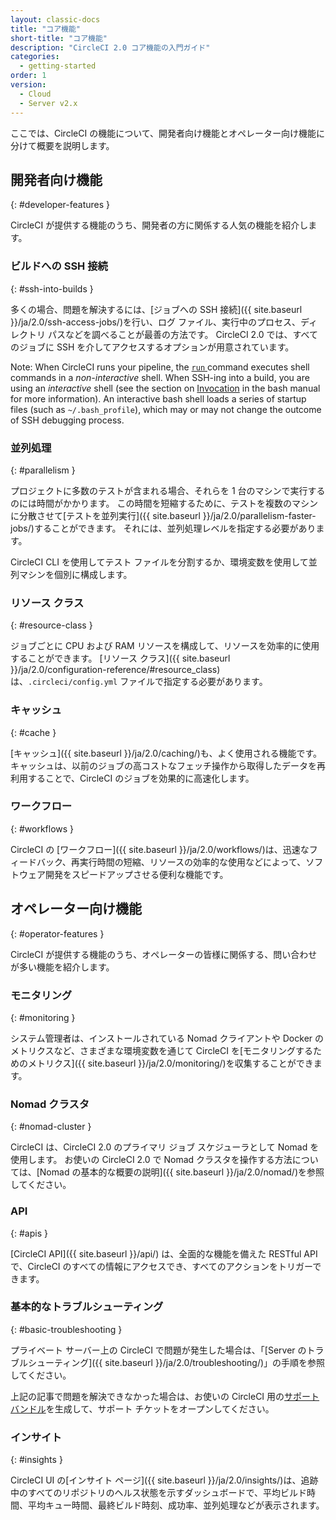 ```yaml
---
layout: classic-docs
title: "コア機能"
short-title: "コア機能"
description: "CircleCI 2.0 コア機能の入門ガイド"
categories:
  - getting-started
order: 1
version:
  - Cloud
  - Server v2.x
---
```


ここでは、CircleCI の機能について、開発者向け機能とオペレーター向け機能に分けて概要を説明します。

## 開発者向け機能
{: #developer-features }

CircleCI が提供する機能のうち、開発者の方に関係する人気の機能を紹介します。

### ビルドへの SSH 接続
{: #ssh-into-builds }

多くの場合、問題を解決するには、[ジョブへの SSH 接続]({{ site.baseurl }}/ja/2.0/ssh-access-jobs/)を行い、ログ ファイル、実行中のプロセス、ディレクトリ パスなどを調べることが最善の方法です。 CircleCI 2.0 では、すべてのジョブに SSH を介してアクセスするオプションが用意されています。

Note: When CircleCI runs your pipeline, the [`run` ](https://circleci.com/docs/2.0/configuration-reference/#run) command executes shell commands in a _non-interactive_ shell. When SSH-ing into a build, you are using an _interactive_ shell (see the section on [Invocation](https://linux.die.net/man/1/bash) in the bash manual for more information). An interactive bash shell loads a series of startup files (such as `~/.bash_profile`), which may or may not change the outcome of SSH debugging process.

### 並列処理
{: #parallelism }

プロジェクトに多数のテストが含まれる場合、それらを 1 台のマシンで実行するのには時間がかかります。 この時間を短縮するために、テストを複数のマシンに分散させて[テストを並列実行]({{ site.baseurl }}/ja/2.0/parallelism-faster-jobs/)することができます。 それには、並列処理レベルを指定する必要があります。

CircleCI CLI を使用してテスト ファイルを分割するか、環境変数を使用して並列マシンを個別に構成します。


### リソース クラス
{: #resource-class }

ジョブごとに CPU および RAM リソースを構成して、リソースを効率的に使用することができます。 [リソース クラス]({{ site.baseurl }}/ja/2.0/configuration-reference/#resource_class)は、`.circleci/config.yml` ファイルで指定する必要があります。

### キャッシュ
{: #cache }

[キャッシュ]({{ site.baseurl }}/ja/2.0/caching/)も、よく使用される機能です。 キャッシュは、以前のジョブの高コストなフェッチ操作から取得したデータを再利用することで、CircleCI のジョブを効果的に高速化します。

### ワークフロー
{: #workflows }

CircleCI の [ワークフロー]({{ site.baseurl }}/ja/2.0/workflows/)は、迅速なフィードバック、再実行時間の短縮、リソースの効率的な使用などによって、ソフトウェア開発をスピードアップさせる便利な機能です。


## オペレーター向け機能
{: #operator-features }

CircleCI が提供する機能のうち、オペレーターの皆様に関係する、問い合わせが多い機能を紹介します。

### モニタリング
{: #monitoring }

システム管理者は、インストールされている Nomad クライアントや Docker のメトリクスなど、さまざまな環境変数を通じて CircleCI を[モニタリングするためのメトリクス]({{ site.baseurl }}/ja/2.0/monitoring/)を収集することができます。

### Nomad クラスタ
{: #nomad-cluster }

CircleCI は、CircleCI 2.0 のプライマリ ジョブ スケジューラとして Nomad を使用します。 お使いの CircleCI 2.0 で Nomad クラスタを操作する方法については、[Nomad の基本的な概要の説明]({{ site.baseurl }}/ja/2.0/nomad/)を参照してください。

### API
{: #apis }

[CircleCI API]({{ site.baseurl }}/api/) は、全面的な機能を備えた RESTful API で、CircleCI のすべての情報にアクセスでき、すべてのアクションをトリガーできます。

### 基本的なトラブルシューティング
{: #basic-troubleshooting }

プライベート サーバー上の CircleCI で問題が発生した場合は、「[Server のトラブルシューティング]({{ site.baseurl }}/ja/2.0/troubleshooting/)」の手順を参照してください。

上記の記事で問題を解決できなかった場合は、お使いの CircleCI 用の[サポート バンドル](https://help.replicated.com/docs/native/packaging-an-application/support-bundle/)を生成して、サポート チケットをオープンしてください。

### インサイト
{: #insights }

CircleCI UI の[インサイト ページ]({{ site.baseurl }}/ja/2.0/insights/)は、追跡中のすべてのリポジトリのヘルス状態を示すダッシュボードで、平均ビルド時間、平均キュー時間、最終ビルド時刻、成功率、並列処理などが表示されます。
